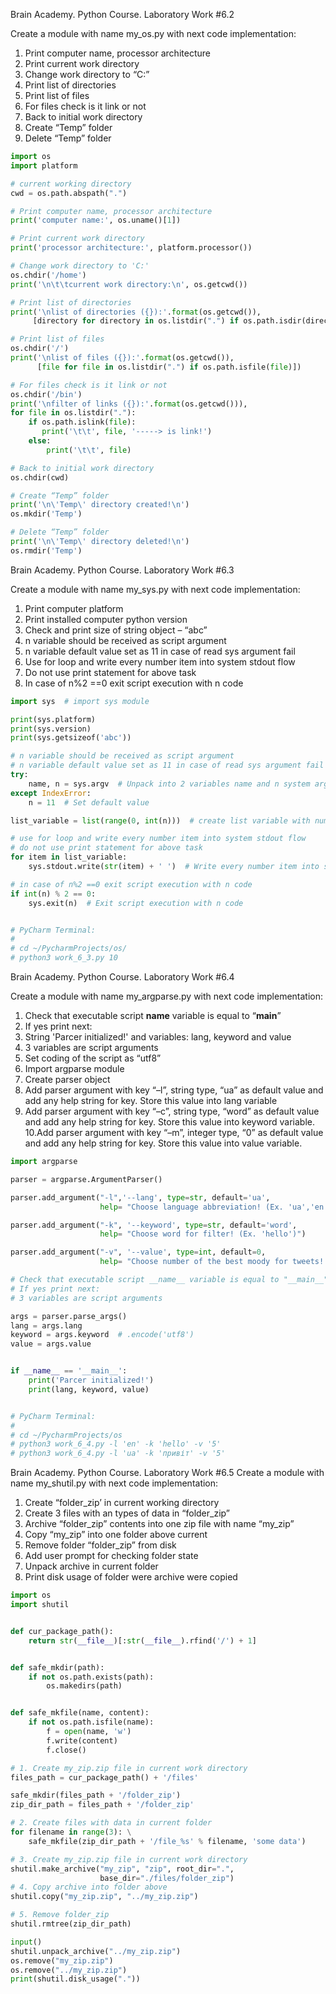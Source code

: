 Brain Academy. Python Course. Laboratory Work #6.2

Create a module with name my_os.py with next code implementation:
 1. Print computer name, processor architecture
 2. Print current work directory
 3. Change work directory to “C:”
 4. Print list of directories
 5. Print list of files
 6. For files check is it link or not
 7. Back to initial work directory
 8. Create “Temp” folder
 9. Delete “Temp” folder
 
```python 
import os
import platform

# current working directory
cwd = os.path.abspath(".")

# Print computer name, processor architecture
print('computer name:', os.uname()[1])

# Print current work directory
print('processor architecture:', platform.processor())

# Change work directory to 'C:'
os.chdir('/home')
print('\n\t\tcurrent work directory:\n', os.getcwd())

# Print list of directories
print('\nlist of directories ({}):'.format(os.getcwd()),
     [directory for directory in os.listdir(".") if os.path.isdir(directory)])

# Print list of files
os.chdir('/')
print('\nlist of files ({}):'.format(os.getcwd()),
      [file for file in os.listdir(".") if os.path.isfile(file)])

# For files check is it link or not
os.chdir('/bin')
print('\nfilter of links ({}):'.format(os.getcwd())),
for file in os.listdir("."):
    if os.path.islink(file):
       print('\t\t', file, '-----> is link!')
    else:
        print('\t\t', file)

# Back to initial work directory
os.chdir(cwd)

# Create “Temp” folder
print('\n\'Temp\' directory created!\n')
os.mkdir('Temp')

# Delete “Temp” folder
print('\n\'Temp\' directory deleted!\n')
os.rmdir('Temp')
```
 
 
 
Brain Academy. Python Course. Laboratory Work #6.3

Create a module with name my_sys.py with next code implementation:
1. Print computer platform
2. Print installed computer python version
3. Check and print size of string object – “abc”
4. n variable should be received as script argument
5. n variable default value set as 11 in case of read sys argument fail
6. Use for loop and write every number item into system stdout flow
7. Do not use print statement for above task
8. In case of n%2 ==0 exit script execution with n code

```python 
import sys  # import sys module

print(sys.platform)
print(sys.version)
print(sys.getsizeof('abc'))

# n variable should be received as script argument
# n variable default value set as 11 in case of read sys argument fail
try:
    name, n = sys.argv  # Unpack into 2 variables name and n system arguments
except IndexError:
    n = 11  # Set default value

list_variable = list(range(0, int(n)))  # create list variable with number items from 0 to n

# use for loop and write every number item into system stdout flow
# do not use print statement for above task
for item in list_variable:
    sys.stdout.write(str(item) + ' ')  # Write every number item into system stdout flow

# in case of n%2 ==0 exit script execution with n code
if int(n) % 2 == 0:
    sys.exit(n)  # Exit script execution with n code


# PyCharm Terminal:
#
# cd ~/PycharmProjects/os/
# python3 work_6_3.py 10
```


Brain Academy. Python Course. Laboratory Work #6.4

Create a module with name my_argparse.py with next code implementation:
1. Check that executable script __name__ variable is equal to “__main__”
2. If yes print next:
3. String 'Parcer initialized!' and variables: lang, keyword and value
4. 3 variables are script arguments
5. Set coding of the script as “utf8”
6. Import argparse module
7. Create parser object
8. Add parser argument with key “–l”, string type, “ua” as default value 
   and add any help string for key. Store this value into lang variable
9. Add parser argument with key “–c”, string type, “word” as default value
   and add any help string for key. Store this value into keyword variable.
10.Add parser argument with key “–m”, integer type, “0” as default value
   and add any help string for key. Store this value into value variable.
   
```python 
import argparse

parser = argparse.ArgumentParser()

parser.add_argument("-l",'--lang', type=str, default='ua',
                    help= "Choose language abbreviation! (Ex. 'ua','en')")

parser.add_argument("-k", '--keyword', type=str, default='word',
                    help= "Choose word for filter! (Ex. 'hello')")

parser.add_argument("-v", '--value', type=int, default=0,
                    help= "Choose number of the best moody for tweets! (Ex. '10', '-12')")

# Check that executable script __name__ variable is equal to "__main__"
# If yes print next:
# 3 variables are script arguments

args = parser.parse_args()
lang = args.lang
keyword = args.keyword  # .encode('utf8')
value = args.value


if __name__ == '__main__':
    print('Parcer initialized!')
    print(lang, keyword, value)


# PyCharm Terminal:
#
# cd ~/PycharmProjects/os
# python3 work_6_4.py -l 'en' -k 'hello' -v '5'
# python3 work_6_4.py -l 'ua' -k 'привіт' -v '5'
```
   
   
Brain Academy. Python Course. Laboratory Work #6.5
Create a module with name my_shutil.py with next code implementation:
1. Create “folder_zip’ in current working directory
2. Create 3 files with an types of data in “folder_zip”
3. Archive “folder_zip” contents into one zip file with name “my_zip”
4. Copy “my_zip” into one folder above current
5. Remove folder “folder_zip” from disk
6. Add user prompt for checking folder state
7. Unpack archive in current folder
8. Print disk usage of folder were archive were copied


```python 
import os
import shutil


def cur_package_path():
    return str(__file__)[:str(__file__).rfind('/') + 1]


def safe_mkdir(path):
    if not os.path.exists(path):
        os.makedirs(path)


def safe_mkfile(name, content):
    if not os.path.isfile(name):
        f = open(name, 'w')
        f.write(content)
        f.close()

# 1. Create my_zip.zip file in current work directory
files_path = cur_package_path() + '/files'

safe_mkdir(files_path + '/folder_zip')
zip_dir_path = files_path + '/folder_zip'

# 2. Create files with data in current folder
for filename in range(3): \
    safe_mkfile(zip_dir_path + '/file_%s' % filename, 'some data')

# 3. Create my_zip.zip file in current work directory
shutil.make_archive("my_zip", "zip", root_dir=".",
                    base_dir="./files/folder_zip")
# 4. Copy archive into folder above
shutil.copy("my_zip.zip", "../my_zip.zip")

# 5. Remove folder_zip
shutil.rmtree(zip_dir_path)

input()
shutil.unpack_archive("../my_zip.zip")
os.remove("my_zip.zip")
os.remove("../my_zip.zip")
print(shutil.disk_usage("."))
```
